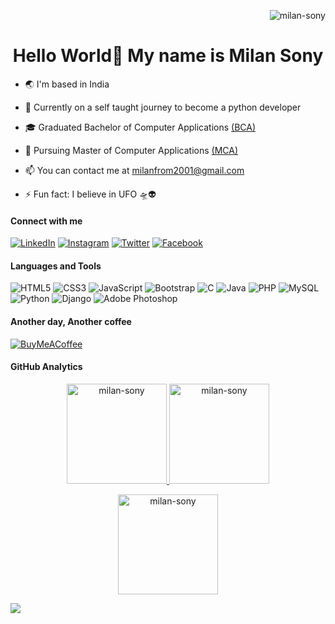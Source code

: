 <p align="right">
<!--   <img src="https://komarev.com/ghpvc/?username=milan-sony&label=Profile%20views&color=brightgreen&style=flat" alt="milan-sony"/> -->
  <img src="https://visitcount.itsvg.in/api?id=milan-sony&icon=5&color=12" alt="milan-sony" />
</p>

<h1 align="center">Hello World👋 My name is Milan Sony</h1>

- 🌏  I'm based in India

- 🌱  Currently on a self taught journey to become a python developer 

- 🎓  Graduated Bachelor of Computer Applications <a href = "https://www.shiksha.com/bca-bachelor-of-computer-applications-chp">(BCA)</a>

- 📖  Pursuing Master of Computer Applications <a href = "https://www.cgc.edu.in/blog/master-of-computer-application-eligibility-syllabus-and-future-scope#:~:text=MCA%2C%20which%20expands%20to%20Master,you%20to%20a%20better%20future.">(MCA)</a>

- 📫  You can contact me at <a href="mailto:milanfrom2001@gmail.com">milanfrom2001@gmail.com</a>

- ⚡  Fun fact: I believe in UFO 🛸👽 

<h4 align="left">Connect with me</h4>
<!-- <p align="left">
  <a href="https://twitter.com/milansony_" target="blank">
    <img align="center" src="https://raw.githubusercontent.com/rahuldkjain/github-profile-readme-generator/master/src/images/icons/Social/twitter.svg" alt="milansony_"
         height="25" width="25" />
  </a>&nbsp &nbsp
  <a href="https://www.linkedin.com/in/milan-sony-94b977261" target="blank">
    <img align="center" src="https://raw.githubusercontent.com/rahuldkjain/github-profile-readme-generator/master/src/images/icons/Social/linked-in-alt.svg"
         alt="https://www.linkedin.com/in/milan-sony-94b977261" height="25" width="25" />
  </a>&nbsp &nbsp
  <a href="https://fb.com/milansonyms" target="blank">
    <img align="center" src="https://raw.githubusercontent.com/rahuldkjain/github-profile-readme-generator/master/src/images/icons/Social/facebook.svg" alt="milansonyms"
         height="25" width="25" />
  </a>&nbsp &nbsp
  <a href="https://instagram.com/milansony_" target="blank">
    <img align="center" src="https://raw.githubusercontent.com/rahuldkjain/github-profile-readme-generator/master/src/images/icons/Social/instagram.svg" alt="milansony_"
         height="25" width="25" />
  </a>&nbsp &nbsp
</p>
 -->
 
[![LinkedIn](https://img.shields.io/badge/LinkedIn-%230077B5.svg?logo=linkedin&logoColor=white)](https://www.linkedin.com/in/milan-sony-94b977261)
[![Instagram](https://img.shields.io/badge/Instagram-%23E4405F.svg?logo=Instagram&logoColor=white)](https://instagram.com/milansony_) 
[![Twitter](https://img.shields.io/badge/Twitter-%231DA1F2.svg?logo=Twitter&logoColor=white)](https://twitter.com/milansony_) 
[![Facebook](https://img.shields.io/badge/Facebook-%231877F2.svg?logo=Facebook&logoColor=white)](https://fb.com/milansonyms)

<h4 align="left">Languages and Tools</h4>
<!-- <p align="left"> 
  <a href="https://www.w3schools.com/html/" target="_blank" rel="noreferrer">
    <img src="https://raw.githubusercontent.com/devicons/devicon/master/icons/html5/html5-original-wordmark.svg" alt="html5" width="28" height="28"/>
  </a>&nbsp
  <a href="https://www.w3schools.com/css/" target="_blank" rel="noreferrer">
    <img src="https://raw.githubusercontent.com/devicons/devicon/master/icons/css3/css3-original-wordmark.svg" alt="css3" width="28" height="28"/>
  </a>&nbsp 
  <a href="https://getbootstrap.com" target="_blank" rel="noreferrer">
    <img src="https://raw.githubusercontent.com/devicons/devicon/master/icons/bootstrap/bootstrap-plain-wordmark.svg" alt="bootstrap" width="28" height="28"/>
  </a>&nbsp 
  <a href="https://developer.mozilla.org/en-US/docs/Web/JavaScript" target="_blank" rel="noreferrer">
    <img src="https://raw.githubusercontent.com/devicons/devicon/master/icons/javascript/javascript-original.svg" alt="javascript" width="28" height="28"/>
  </a>&nbsp 
  <a href="https://www.geeksforgeeks.org/c-programming-language/" target="_blank" rel="noreferrer">
    <img src="https://raw.githubusercontent.com/devicons/devicon/master/icons/c/c-original.svg" alt="c" width="28" height="28"/>
  </a>&nbsp
  <a href="https://www.java.com" target="_blank" rel="noreferrer">
    <img src="https://raw.githubusercontent.com/devicons/devicon/master/icons/java/java-original.svg" alt="java" width="28" height="28"/>
  </a>&nbsp
  <a href="https://www.php.net" target="_blank" rel="noreferrer">
    <img src="https://raw.githubusercontent.com/devicons/devicon/master/icons/php/php-original.svg" alt="php" width="28" height="28"/>
  </a>&nbsp
  <a href="https://www.python.org" target="_blank" rel="noreferrer">
    <img src="https://raw.githubusercontent.com/devicons/devicon/master/icons/python/python-original.svg" alt="python" width="28" height="28"/> 
  </a>&nbsp
  <a href="https://www.djangoproject.com/" target="_blank" rel="noreferrer">
    <img src="https://cdn.worldvectorlogo.com/logos/django.svg" alt="django" width="28" height="28"/> 
  </a>&nbsp 
  <a href="https://www.mysql.com/" target="_blank" rel="noreferrer">
    <img src="https://raw.githubusercontent.com/devicons/devicon/master/icons/mysql/mysql-original-wordmark.svg" alt="mysql" width="28" height="28"/>
  </a>&nbsp
  <a href="https://git-scm.com/" target="_blank" rel="noreferrer">
    <img src="https://www.vectorlogo.zone/logos/git-scm/git-scm-icon.svg" alt="git" width="28" height="28"/>
  </a>&nbsp
  <a href="https://www.adobe.com/in/products/photoshop.html" target="_blank" rel="noreferrer">
    <img src="https://raw.githubusercontent.com/danielcranney/readme-generator/main/public/icons/skills/photoshop-colored.svg"
         width="28" height="28" alt="Photoshop" style="max-width: 100%;">
  </a>&nbsp
</p> -->

<!-- ### 💻 Tech Stack: -->
![HTML5](https://img.shields.io/badge/html5-%23E34F26.svg?style=flat&logo=html5&logoColor=white) 
![CSS3](https://img.shields.io/badge/css3-%231572B6.svg?style=flat&logo=css3&logoColor=white) 
![JavaScript](https://img.shields.io/badge/javascript-%23323330.svg?style=flat&logo=javascript&logoColor=%23F7DF1E) 
![Bootstrap](https://img.shields.io/badge/bootstrap-%23563D7C.svg?style=flat&logo=bootstrap&logoColor=white) 
![C](https://img.shields.io/badge/c-%2300599C.svg?style=flat&logo=c&logoColor=white)
![Java](https://img.shields.io/badge/java-%23ED8B00.svg?style=flat&logo=java&logoColor=white)
![PHP](https://img.shields.io/badge/php-%23777BB4.svg?style=flat&logo=php&logoColor=white) 
![MySQL](https://img.shields.io/badge/mysql-%2300f.svg?style=flat&logo=mysql&logoColor=white)
![Python](https://img.shields.io/badge/python-3670A0?style=flat&logo=python&logoColor=ffdd54) 
![Django](https://img.shields.io/badge/django-%23092E20.svg?style=flat&logo=django&logoColor=white) 
![Adobe Photoshop](https://img.shields.io/badge/adobephotoshop-%2331A8FF.svg?style=flat&logo=adobephotoshop&logoColor=white) 

<h4 align="left">Another day, Another coffee</h4>
<!-- <p>
  <a href="https://www.buymeacoffee.com/milansony">
    <img align="left" src="https://cdn.buymeacoffee.com/buttons/v2/default-yellow.png" height="50" width="210" alt="milansony" />
  </a>
</p> -->

[![BuyMeACoffee](https://img.shields.io/badge/Buy%20Me%20a%20Coffee-ffdd00?style=for-the-badge&logo=buy-me-a-coffee&logoColor=black)](https://www.buymeacoffee.com/milansony) 

<!-- <br><br> -->

<h4 align="left">GitHub Analytics</h4>
<p align="center">
  <a href="https://github.com/milan-sony/milan-sony">
    <img align="" height="160em" 
         src="https://github-readme-stats.vercel.app/api?username=milan-sony&theme=dark&hide_border=true&include_all_commits=false&count_private=false" 
         alt="milan-sony"/>
    <img align="" height="160em"
         src="https://github-readme-stats.vercel.app/api/top-langs/?username=milan-sony&theme=dark&hide_border=true&include_all_commits=false&count_private=false&layout=compact" 
         alt="milan-sony"/>
   </a>
</p>
<p align="center">
  <img height="160em" src="https://github-readme-streak-stats.herokuapp.com/?user=milan-sony&theme=dark&hide_border=true" alt="milan-sony" />
</p>

![](https://quotes-github-readme.vercel.app/api?type=horizontal&theme=dark)

<!-- # 📊 GitHub Stats:
![](https://github-readme-stats.vercel.app/api?username=milan-sony&theme=dark&hide_border=true&include_all_commits=false&count_private=false)<br/>
![](https://github-readme-streak-stats.herokuapp.com/?user=milan-sony&theme=dark&hide_border=true)<br/>
![](https://github-readme-stats.vercel.app/api/top-langs/?username=milan-sony&theme=dark&hide_border=true&include_all_commits=false&count_private=false&layout=compact)

<h4 align="left">GitHub Analytics</h4>
<p align="center">
  <a href="https://github.com/milan-sony/milan-sony">
    <img align="" height="160em" 
         src="https://github-readme-stats.vercel.app/api?username=milan-sony&show_icons=true&theme=dark&include_all_commits=true&count_private=true" alt="milan-sony" />
    <img align="" height="160em" src="https://github-readme-stats.vercel.app/api/top-langs?username=milan-sony&layout=compact&langs_count=8&theme=dark"          alt="milan-sony" />
   </a>
</p>
<p align="center">
  <img height="160em" src="https://github-readme-streak-stats.herokuapp.com/?user=milan-sony&theme=dark&hide_border=false"" alt="milan-sony" />
</p> -->
